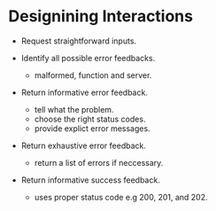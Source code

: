 # Designining Interactions

* Request straightforward inputs.

* Identify all possible error feedbacks.
  * malformed, function and server.

* Return informative error feedback.
  * tell what the problem.
  * choose the right status codes.
  * provide explict error messages.

* Return exhaustive error feedback.
  * return a list of errors if neccessary.

* Return informative success feedback.
  * uses proper status code e.g 200, 201, and 202.

